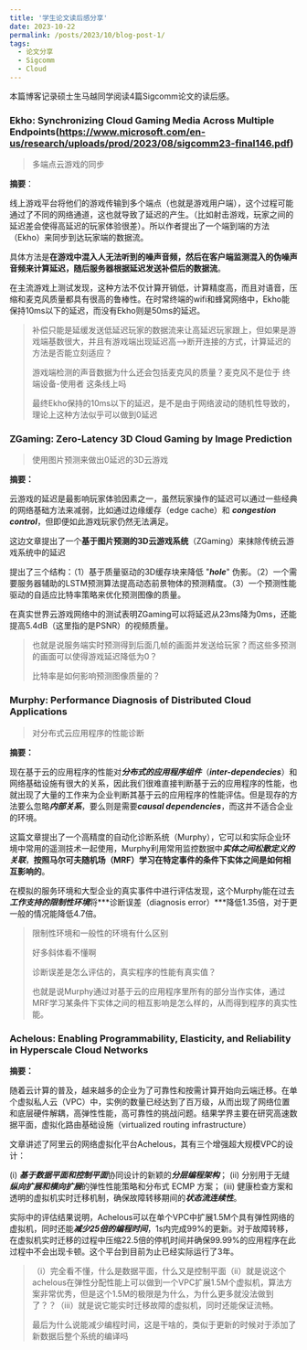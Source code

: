 ```yaml
---
title: '学生论文读后感分享'
date: 2023-10-22
permalink: /posts/2023/10/blog-post-1/
tags:
  - 论文分享
  - Sigcomm
  - Cloud 
---
```


本篇博客记录硕士生马越同学阅读4篇Sigcomm论文的读后感。

### Ekho: Synchronizing Cloud Gaming Media Across Multiple Endpoints(https://www.microsoft.com/en-us/research/uploads/prod/2023/08/sigcomm23-final146.pdf)

> 多端点云游戏的同步

**摘要**：

线上游戏平台将他们的游戏传输到多个端点（也就是游戏用户端），这个过程可能通过了不同的网络通道，这也就导致了延迟的产生。（比如射击游戏，玩家之间的延迟差会使得高延迟的玩家体验很差）。所以作者提出了一个端到端的方法（Ekho）来同步到达玩家端的数据流。

具体方法是**在游戏中混入人无法听到的噪声音频，然后在客户端监测混入的伪噪声音频来计算延迟，随后服务器根据延迟发送补偿后的数据流**。

在主流游戏上测试发现，这种方法不仅计算开销低，计算精度高，而且对语音，压缩和麦克风质量都具有很高的鲁棒性。在时常终端的wifi和蜂窝网络中，Ekho能保持10ms以下的延迟，而没有Ekho则是50ms的延迟。

> 补偿只能是延缓发送低延迟玩家的数据流来让高延迟玩家跟上，但如果是游戏端基数很大，并且有游戏端出现延迟高-->断开连接的方式，计算延迟的方法是否能立刻适应？
>
> 游戏端检测的声音数据为什么还会包括麦克风的质量？麦克风不是位于 终端设备-使用者 这条线上吗
>
> 最终Ekho保持的10ms以下的延迟，是不是由于网络波动的随机性导致的，理论上这种方法似乎可以做到0延迟

### ZGaming: Zero-Latency 3D Cloud Gaming by Image Prediction

> 使用图片预测来做出0延迟的3D云游戏

**摘要：**

云游戏的延迟是最影响玩家体验因素之一，虽然玩家操作的延迟可以通过一些经典的网络基础方法来减弱，比如通过边缘缓存（edge cache）和 ***congestion control***，但即便如此游戏玩家仍然无法满足。

这边文章提出了一个**基于图片预测的3D云游戏系统**（ZGaming）来抹除传统云游戏系统中的延迟

提出了三个结构：（1）基于质量驱动的3D缓存块来降低 "***hole***" 伪影。（2）一个需要服务器辅助的LSTM预测算法提高动态前景物体的预测精度。（3）一个预测性能驱动的自适应比特率策略来优化预测图像的质量。

在真实世界云游戏网络中的测试表明ZGaming可以将延迟从23ms降为0ms，还能提高5.4dB（这里指的是PSNR）的视频质量。

> 也就是说服务端实时预测得到后面几帧的画面并发送给玩家？而这些多预测的画面可以使得游戏延迟降低为0？
>
> 比特率是如何影响预测图像质量的？

### Murphy: Performance Diagnosis of Distributed Cloud Applications

> 对分布式云应用程序的性能诊断

**摘要：**

现在基于云的应用程序的性能对***分布式的应用程序组件***（***inter-dependecies***）和网络基础设施有很大的关系，因此我们很难直接判断基于云的应用程序的性能，也就出现了大量的工作来为企业判断其基于云的应用程序的性能评估。但是现存的方法要么忽略***内部关系***，要么则是需要***causal dependencies***，而这并不适合企业的环境。

这篇文章提出了一个高精度的自动化诊断系统（Murphy），它可以和实际企业环境中常用的遥测技术一起使用，Murphy利用常用监控数据中***实体之间松散定义的关联***，**按照马尔可夫随机场（MRF）学习在特定事件的条件下实体之间是如何相互影响的**。

在模拟的服务环境和大型企业的真实事件中进行评估发现，这个Murphy能在过去***工作支持的限制性环境***将***诊断误差（diagnosis error）***降低1.35倍，对于更一般的情况能降低4.7倍。

> 限制性环境和一般性的环境有什么区别
>
> 好多斜体看不懂啊
>
> 诊断误差是怎么评估的，真实程序的性能有真实值？
>
> 也就是说Murphy通过对基于云的应用程序里所有的部分当作实体，通过MRF学习某条件下实体之间的相互影响是怎么样的，从而得到程序的真实性能。

### Achelous: Enabling Programmability, Elasticity, and Reliability in Hyperscale Cloud Networks

**摘要：**

随着云计算的普及，越来越多的企业为了可靠性和按需计算开始向云端迁移。在单个虚拟私人云（VPC）中，实例的数量已经达到了百万级，从而出现了网络位置和底层硬件解耦，高弹性性能，高可靠性的挑战问题。结果学界主要在研究高速数据平面，虚拟化路由基础设施（virtualized routing infrastructure）

文章讲述了阿里云的网络虚拟化平台Achelous，其有三个增强超大规模VPC的设计：

(i) ***基于数据平面和控制平面***协同设计的新颖的***分层编程架构***； (ii) 分别用于无缝***纵向扩展和横向扩展***的弹性性能策略和分布式 ECMP 方案； (iii) 健康检查方案和透明的虚拟机实时迁移机制，确保故障转移期间的***状态流连续性***。

实际中的评估结果说明，Achelous可以在单个VPC中扩展1.5M个具有弹性网络的虚拟机，同时还能***减少25倍的编程时间***，1s内完成99%的更新。对于故障转移，在虚拟机实时迁移的过程中压缩22.5倍的停机时间并确保99.99%的应用程序在此过程中不会出现卡顿。这个平台到目前为止已经实际运行了3年。

> （i）完全看不懂，什么是数据平面，什么又是控制平面（ii）就是说这个achelous在弹性分配性能上可以做到一个VPC扩展1.5M个虚拟机，算法方案非常优秀，但是这个1.5M的极限是为什么，为什么更多就没法做到了？？（iii）就是说它能实时迁移故障的虚拟机，同时还能保证流畅。
>
> 最后为什么说能减少编程时间，这是干啥的，类似于更新的时候对于添加了新数据后整个系统的编译吗
